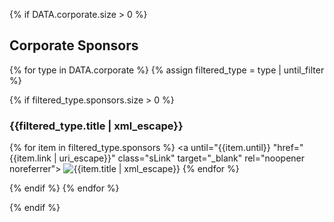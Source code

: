 {% if DATA.corporate.size > 0 %}

<h2>Corporate Sponsors</h2>

{% for type in DATA.corporate %}
{% assign filtered_type = type | until_filter %}

{% if filtered_type.sponsors.size > 0 %}

<h3>{{filtered_type.title | xml_escape}}</h3>

{% for item in filtered_type.sponsors %}
<a until="{{item.until}} "href="{{item.link | uri_escape}}" class="sLink" target="_blank" rel="noopener noreferrer">
    <img src="{{item.image | uri_escape}}" class="sImage" alt="{{item.title | xml_escape}}">
</a>
{% endfor %}

{% endif %}
{% endfor %}

{% endif %}
